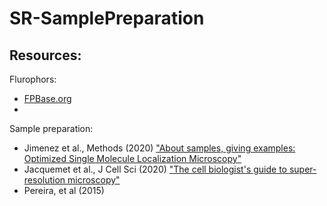 # SR-SamplePreparation

## Resources: 

Flurophors: 
- [FPBase.org](https://www.fpbase.org/)
- []()

Sample preparation: 
- Jimenez et al., Methods (2020) ["About samples, giving examples: Optimized Single Molecule Localization Microscopy"](https://doi.org/10.1016/j.ymeth.2019.05.008)
- Jacquemet et al., J Cell Sci (2020) ["The cell biologist's guide to super-resolution microscopy"](https://doi.org/10.1242/jcs.240713)
- Pereira, et al (2015)

